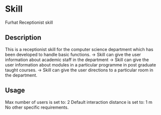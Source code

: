 # Skill
Furhat Receptionist skill

## Description
This is a receptionist skill for the computer science department which has been developed to handle basic functions.
-> Skill can give the user information about academic staff in the department
-> Skill can give the user information about modules in a particular programme in post graduate taught courses.
-> Skill can give the user directions to a particular room in the department.

## Usage
Max number of users is set to: 2
Default interaction distance is set to: 1 m
No other specific requirements. 
